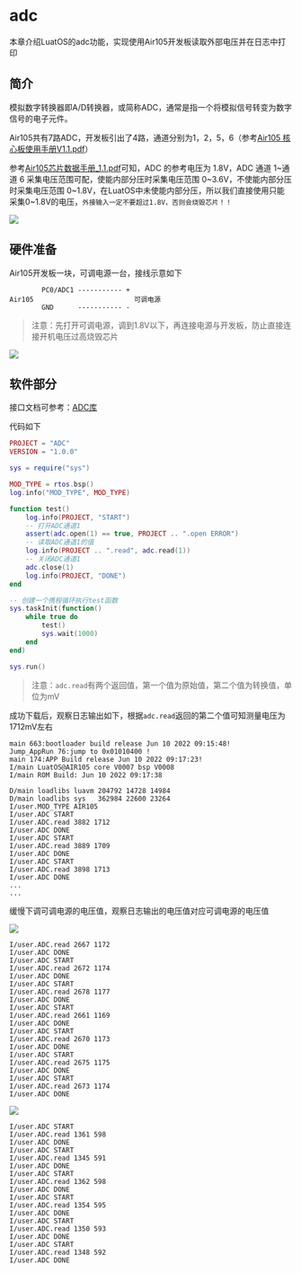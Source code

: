 # adc

本章介绍LuatOS的adc功能，实现使用Air105开发板读取外部电压并在日志中打印

## 简介

模拟数字转换器即A/D转换器，或简称ADC，通常是指一个将模拟信号转变为数字信号的电子元件。

Air105共有7路ADC，开发板引出了4路，通道分别为1，2，5，6（参考[Air105 核心板使用手册V1.1.pdf](https://cdn.openluat-luatcommunity.openluat.com/attachment/20220303111656608_Air105%20%E6%A0%B8%E5%BF%83%E6%9D%BF%E4%BD%BF%E7%94%A8%E6%89%8B%E5%86%8CV1.1.pdf)）

参考[Air105芯片数据手册_1.1.pdf](https://cdn.openluat-luatcommunity.openluat.com/attachment/20220114193313925_Air105%E8%8A%AF%E7%89%87%E6%95%B0%E6%8D%AE%E6%89%8B%E5%86%8C_1.1.pdf)可知，ADC 的参考电压为 1.8V，ADC 通道 1~通道 6 采集电压范围可配，使能内部分压时采集电压范围 0~3.6V，不使能内部分压时采集电压范围 0~1.8V，在LuatOS中未使能内部分压，所以我们直接使用只能采集0~1.8V的电压，`外接输入一定不要超过1.8V，否则会烧毁芯片！！`

![](./img/ADC/ADC1.png)

## 硬件准备

Air105开发板一块，可调电源一台，接线示意如下

```
        PC0/ADC1 ----------- +
Air105                         可调电源
        GND      ----------- -
```

> 注意：先打开可调电源，调到1.8V以下，再连接电源与开发板，防止直接连接开机电压过高烧毁芯片

![](./img/ADC/ADC2.jpg)

## 软件部分

接口文档可参考：[ADC库](https://wiki.luatos.com/api/adc.html)

代码如下

```lua
PROJECT = "ADC"
VERSION = "1.0.0"

sys = require("sys")

MOD_TYPE = rtos.bsp()
log.info("MOD_TYPE", MOD_TYPE)

function test()
    log.info(PROJECT, "START")
    -- 打开ADC通道1
    assert(adc.open(1) == true, PROJECT .. ".open ERROR")
    -- 读取ADC通道1的值
    log.info(PROJECT .. ".read", adc.read(1))
    -- 关闭ADC通道1
    adc.close(1)
    log.info(PROJECT, "DONE")
end

-- 创建一个携程循环执行test函数
sys.taskInit(function()
    while true do
        test()
        sys.wait(1000)
    end
end)

sys.run()

```

>注意：`adc.read`有两个返回值，第一个值为原始值，第二个值为转换值，单位为mV

成功下载后，观察日志输出如下，根据`adc.read`返回的第二个值可知测量电压为1712mV左右

```
main 663:bootloader build release Jun 10 2022 09:15:48!
Jump_AppRun 76:jump to 0x01010400 !
main 174:APP Build release Jun 10 2022 09:17:23!
I/main LuatOS@AIR105 core V0007 bsp V0008
I/main ROM Build: Jun 10 2022 09:17:38

D/main loadlibs luavm 204792 14728 14984
D/main loadlibs sys   362984 22600 23264
I/user.MOD_TYPE AIR105
I/user.ADC START
I/user.ADC.read 3882 1712
I/user.ADC DONE
I/user.ADC START
I/user.ADC.read 3889 1709
I/user.ADC DONE
I/user.ADC START
I/user.ADC.read 3898 1713
I/user.ADC DONE
...
...

```

缓慢下调可调电源的电压值，观察日志输出的电压值对应可调电源的电压值

![](./img/ADC/ADC3.jpg)

```
I/user.ADC.read 2667 1172
I/user.ADC DONE
I/user.ADC START
I/user.ADC.read 2672 1174
I/user.ADC DONE
I/user.ADC START
I/user.ADC.read 2678 1177
I/user.ADC DONE
I/user.ADC START
I/user.ADC.read 2661 1169
I/user.ADC DONE
I/user.ADC START
I/user.ADC.read 2670 1173
I/user.ADC DONE
I/user.ADC START
I/user.ADC.read 2675 1175
I/user.ADC DONE
I/user.ADC START
I/user.ADC.read 2673 1174
I/user.ADC DONE

```

![](./img/ADC/ADC4.jpg)

```
I/user.ADC START
I/user.ADC.read 1361 598
I/user.ADC DONE
I/user.ADC START
I/user.ADC.read 1345 591
I/user.ADC DONE
I/user.ADC START
I/user.ADC.read 1362 598
I/user.ADC DONE
I/user.ADC START
I/user.ADC.read 1354 595
I/user.ADC DONE
I/user.ADC START
I/user.ADC.read 1350 593
I/user.ADC DONE
I/user.ADC START
I/user.ADC.read 1348 592
I/user.ADC DONE

```
